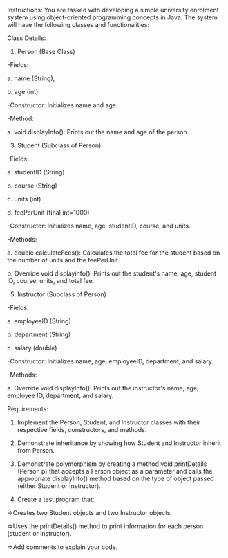 Instructions:
You are tasked with developing a simple university enrolment system using object-oriented programming concepts in Java. The system will have the following classes and functionalities:

Class Details:

1. Person (Base Class)
   
-Fields:

  a. name (String),

  b. age (int)
  
-Constructor: Initializes name and age.

-Method:

  a. void displayInfo(): Prints out the name and age of the person.
  
3. Student (Subclass of Person)
   
-Fields:

  a. studentID (String)
  
  b. course (String)
  
  c. units (int)
  
  d. feePerUnit (final int=1000)
  
-Constructor: Initializes name, age, studentID, course, and units.

-Methods:

  a. double calculateFees(): Calculates the total fee for the student based on the number of units and the feePerUnit.
  
  b. Override void displayinfo(): Prints out the student's name, age, student ID, course, units, and total fee.
  
5. Instructor (Subclass of Person)
   
-Fields:

  a. employeeID (String)
  
  b. department (String)
  
  c. salary (double)
  
-Constructor: Initializes name, age, employeeID, department, and salary.

-Methods:

  a. Override void displayInfo(): Prints out the instructor's name, age, employee ID, department, and salary.

Requirements:

1. Implement the Person, Student, and Instructor classes with their respective fields, constructors, and methods.
   
2. Demonstrate inheritance by showing how Student and Instructor inherit from Person.
   
3. Demonstrate polymorphism by creating a method void printDetails (Person p) that accepts a Ferson object as a parameter and calls the appropriate displayInfo() method based on the type of object passed (either Student or Instructor).
  
4. Create a test program that:
   
=>Creates two Student objects and two Instructor objects.

=>Uses the printDetails() method to print information for each person (student or instructor).

=>Add comments to explain your code.
